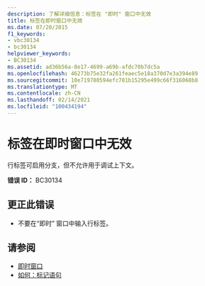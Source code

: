 ```yaml
---
description: 了解详细信息：标签在 "即时" 窗口中无效
title: 标签在即时窗口中无效
ms.date: 07/20/2015
f1_keywords:
- vbc30134
- bc30134
helpviewer_keywords:
- BC30134
ms.assetid: ad36b56a-8e17-4699-a69b-afdc70b7dc5a
ms.openlocfilehash: 46273b75e32fa261feaec5e18a370d7e3a394e89
ms.sourcegitcommit: 10e719780594efc781b15295e499c66f316068b8
ms.translationtype: MT
ms.contentlocale: zh-CN
ms.lasthandoff: 02/14/2021
ms.locfileid: "100434194"
---
```

# <a name="labels-are-not-valid-in-the-immediate-window"></a>标签在即时窗口中无效

行标签可启用分支，但不允许用于调试上下文。  
  
 **错误 ID：** BC30134  
  
## <a name="to-correct-this-error"></a>更正此错误  
  
- 不要在“即时”  窗口中输入行标签。  
  
## <a name="see-also"></a>请参阅

- [即时窗口](/visualstudio/ide/reference/immediate-window)
- [如何：标记语句](../programming-guide/program-structure/how-to-label-statements.md)

